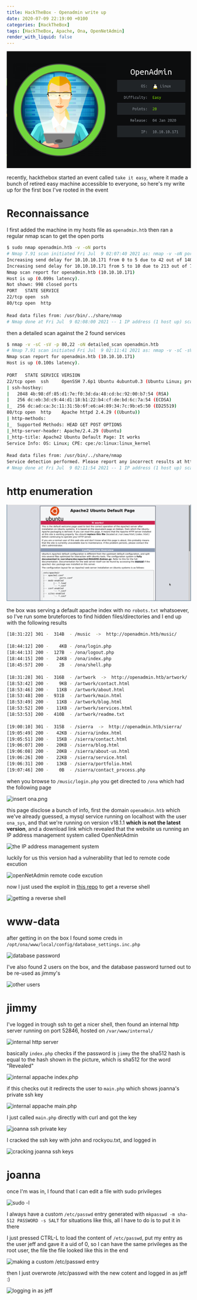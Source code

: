```yaml
---
title: HackTheBox - Openadmin write up
date: 2020-07-09 22:19:00 +0100
categories: [HackTheBox]
tags: [HackTheBox, Apache, Ona, OpenNetAdmin]
render_with_liquid: false
---
```


![insert the box picture](https://raw.githubusercontent.com/0x00Jeff/0x00Jeff.github.io/master/assets/htb/open_admin/pic.jpg)


recently, hackthebox started an event called `take it easy`, where it made a bunch of retired easy machine accessible to everyone, so here's my write up for the first box I've rooted in the event

# Reconnaissance

I first added the machine in my hosts file as `openadmin.htb` then ran a regular nmap scan to get the open ports

```bash
$ sudo nmap openadmin.htb -v -oN ports
# Nmap 7.91 scan initiated Fri Jul  9 02:07:40 2021 as: nmap -v -oN ports openadmin.htb
Increasing send delay for 10.10.10.171 from 0 to 5 due to 42 out of 140 dropped probes since last increase.
Increasing send delay for 10.10.10.171 from 5 to 10 due to 213 out of 709 dropped probes since last increase.
Nmap scan report for openadmin.htb (10.10.10.171)
Host is up (0.099s latency).
Not shown: 998 closed ports
PORT   STATE SERVICE
22/tcp open  ssh
80/tcp open  http

Read data files from: /usr/bin/../share/nmap
# Nmap done at Fri Jul  9 02:08:00 2021 -- 1 IP address (1 host up) scanned in 20.27 seconds
```

then a detailed scan against the 2 found services

```bash
$ nmap -v -sC -sV -p 80,22 -oN detailed_scan openadmin.htb
# Nmap 7.91 scan initiated Fri Jul  9 02:11:41 2021 as: nmap -v -sC -sV -p 80,22 -oN detailed_scan openadmin.htb
Nmap scan report for openadmin.htb (10.10.10.171)
Host is up (0.100s latency).

PORT   STATE SERVICE VERSION
22/tcp open  ssh     OpenSSH 7.6p1 Ubuntu 4ubuntu0.3 (Ubuntu Linux; protocol 2.0)
| ssh-hostkey: 
|   2048 4b:98:df:85:d1:7e:f0:3d:da:48:cd:bc:92:00:b7:54 (RSA)
|   256 dc:eb:3d:c9:44:d1:18:b1:22:b4:cf:de:bd:6c:7a:54 (ECDSA)
|_  256 dc:ad:ca:3c:11:31:5b:6f:e6:a4:89:34:7c:9b:e5:50 (ED25519)
80/tcp open  http    Apache httpd 2.4.29 ((Ubuntu))
| http-methods: 
|_  Supported Methods: HEAD GET POST OPTIONS
|_http-server-header: Apache/2.4.29 (Ubuntu)
|_http-title: Apache2 Ubuntu Default Page: It works
Service Info: OS: Linux; CPE: cpe:/o:linux:linux_kernel

Read data files from: /usr/bin/../share/nmap
Service detection performed. Please report any incorrect results at https://nmap.org/submit/ .
# Nmap done at Fri Jul  9 02:11:54 2021 -- 1 IP address (1 host up) scanned in 13.16 seconds
```

# http enumeration

![default appache page](https://raw.githubusercontent.com/0x00Jeff/0x00Jeff.github.io/master/assets/htb/open_admin/default_index.png)

the box was serving a default apache index with no `robots.txt` whatsoever, so I've run some bruteforces to find hidden files/directories and I end up with the following results

```bash
[18:31:22] 301 -  314B  - /music  ->  http://openadmin.htb/music/

[18:44:12] 200 -    4KB - /ona/login.php
[18:44:13] 200 -  127B  - /ona/logout.php
[18:44:15] 200 -   24KB - /ona/index.php
[18:45:57] 200 -    2B  - /ona/shell.php

[18:31:28] 301 -  316B  - /artwork  ->  http://openadmin.htb/artwork/
[18:53:42] 200 -    9KB - /artwork/contact.html
[18:53:46] 200 -   11KB - /artwork/about.html
[18:53:48] 200 -  931B  - /artwork/main.html
[18:53:49] 200 -   11KB - /artwork/blog.html
[18:53:52] 200 -   11KB - /artwork/services.html
[18:53:53] 200 -  410B  - /artwork/readme.txt

[19:00:10] 301 -  315B  - /sierra  ->  http://openadmin.htb/sierra/
[19:05:49] 200 -   42KB - /sierra/index.html
[19:05:51] 200 -   15KB - /sierra/contact.html
[19:06:07] 200 -   20KB - /sierra/blog.html
[19:06:08] 200 -   20KB - /sierra/about-us.html
[19:06:26] 200 -   22KB - /sierra/service.html
[19:06:31] 200 -   13KB - /sierra/portfolio.html
[19:07:46] 200 -    0B  - /sierra/contact_process.php
````

when you browse to `/music/login.php` you get directed to `/ona` which had the following page

![insert ona.png](https://raw.githubusercontent.com/0x00Jeff/0x00Jeff.github.io/master/assets/htb/open_admin/ona.png)

this page disclose a bunch of info, first the domain `openadmin.htb` which we've already guessed, a mysql service running on localhost with the user `ona_sys`, and that we're running on version v18.1.1  <b>which is not the latest version</b>, and a download link which revealed that the website us running an IP address management system called OpenNetAdmin

![the IP address management system](https://raw.githubusercontent.com/0x00Jeff/0x00Jeff.github.io/master/assets/htb/open_admin/openNetAdmin.png)

luckily for us this version had a vulnerability that led to remote code excution

![openNetAdmin remote code excution](https://raw.githubusercontent.com/0x00Jeff/0x00Jeff.github.io/master/assets/htb/open_admin/rce.png)

now I just used the exploit in [this repo](https://github.com/amriunix/ona-rce) to get a reverse shell

![getting a reverse shell](https://raw.githubusercontent.com/0x00Jeff/0x00Jeff.github.io/master/assets/htb/open_admin/rev_shell.png)

# www-data

after getting in on the box I found some creds in `/opt/ona/www/local/config/database_settings.inc.php`

![database password](https://raw.githubusercontent.com/0x00Jeff/0x00Jeff.github.io/master/assets/htb/open_admin/db_creds.png)

I've also found 2 users on the box, and the database password turned out to be re-used as jimmy's

![other users](https://raw.githubusercontent.com/0x00Jeff/0x00Jeff.github.io/master/assets/htb/open_admin/users.png)

# jimmy

I've logged in trough ssh to get a nicer shell, then found an internal http server running on port 52846, hosted on `/var/www/internal/`

![internal http server](https://raw.githubusercontent.com/0x00Jeff/0x00Jeff.github.io/master/assets/htb/open_admin/internal.png)

basically `index.php` checks if the password is `jimmy` the the sha512 hash is equal to the hash shown in the picture, which is sha512 for the word "Revealed"

![internal appache index.php](https://raw.githubusercontent.com/0x00Jeff/0x00Jeff.github.io/master/assets/htb/open_admin/internal_index.png)

if this checks out it redirects the user to `main.php` which shows joanna's private ssh key

![internal appache main.php](https://raw.githubusercontent.com/0x00Jeff/0x00Jeff.github.io/master/assets/htb/open_admin/internal_main.png)

I just called `main.php` directly with curl and got the key

![joanna ssh private key](https://raw.githubusercontent.com/0x00Jeff/0x00Jeff.github.io/master/assets/htb/open_admin/joanna_ssh_key.png)

I cracked the ssh key with john and rockyou.txt, and logged in

![cracking joanna ssh keys](https://raw.githubusercontent.com/0x00Jeff/0x00Jeff.github.io/master/assets/htb/open_admin/cracked_joanna_key.png)

# joanna

once I'm was in, I found that I can edit a file with sudo privileges

![sudo -l](https://raw.githubusercontent.com/0x00Jeff/0x00Jeff.github.io/master/assets/htb/open_admin/sudo_l.png)

I always have a custom `/etc/passwd` entry generated with `mkpasswd -m sha-512 PASSWORD -s SALT` for situations like this, all I have to do is to put it in there

I just pressed CTRL-L to load the content of `/etc/passwd`, put my entry as the user jeff and gave it a uid of 0, so I can have the same privileges as the root user, the file the file looked like this in the end

![making a custom /etc/passwd entry](https://raw.githubusercontent.com/0x00Jeff/0x00Jeff.github.io/master/assets/htb/open_admin/custom_passwd_entry.png)

then I just overwrote /etc/passwd with the new cotent and logged in as jeff :)

![logging in as jeff](https://raw.githubusercontent.com/0x00Jeff/0x00Jeff.github.io/master/assets/htb/open_admin/ma_nama_jeff.png)



